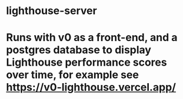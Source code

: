 # lighthouse-server

# Runs with v0 as a front-end, and a postgres database to display Lighthouse performance scores over time, for example see https://v0-lighthouse.vercel.app/
